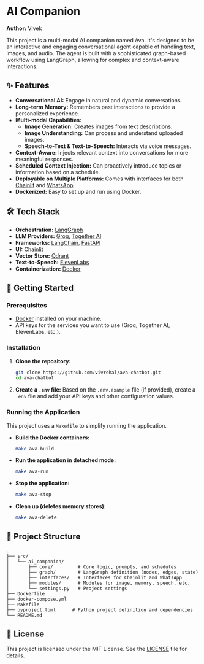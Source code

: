 # AI Companion

**Author:** Vivek

This project is a multi-modal AI companion named Ava. It's designed to be an interactive and engaging conversational agent capable of handling text, images, and audio. The agent is built with a sophisticated graph-based workflow using LangGraph, allowing for complex and context-aware interactions.

## ✨ Features

- **Conversational AI:** Engage in natural and dynamic conversations.
- **Long-term Memory:** Remembers past interactions to provide a personalized experience.
- **Multi-modal Capabilities:**
    - **Image Generation:** Creates images from text descriptions.
    - **Image Understanding:** Can process and understand uploaded images.
    - **Speech-to-Text & Text-to-Speech:** Interacts via voice messages.
- **Context-Aware:** Injects relevant context into conversations for more meaningful responses.
- **Scheduled Context Injection:** Can proactively introduce topics or information based on a schedule.
- **Deployable on Multiple Platforms:** Comes with interfaces for both [Chainlit](https://chainlit.io/) and [WhatsApp](https://www.whatsapp.com/).
- **Dockerized:** Easy to set up and run using Docker.

## 🛠️ Tech Stack

- **Orchestration:** [LangGraph](https://python.langchain.com/docs/langgraph)
- **LLM Providers:** [Groq](https://groq.com/), [Together AI](https://www.together.ai/)
- **Frameworks:** [LangChain](https://www.langchain.com/), [FastAPI](https://fastapi.tiangolo.com/)
- **UI:** [Chainlit](https://chainlit.io/)
- **Vector Store:** [Qdrant](https://qdrant.tech/)
- **Text-to-Speech:** [ElevenLabs](https://elevenlabs.io/)
- **Containerization:** [Docker](https://www.docker.com/)

## 🚀 Getting Started

### Prerequisites

- [Docker](https://docs.docker.com/get-docker/) installed on your machine.
- API keys for the services you want to use (Groq, Together AI, ElevenLabs, etc.).

### Installation

1.  **Clone the repository:**
    ```bash
    git clone https://github.com/vivrehal/ava-chatbot.git
    cd ava-chatbot
    ```

2.  **Create a `.env` file:**
    Based on the `.env.example` file (if provided), create a `.env` file and add your API keys and other configuration values.

### Running the Application

This project uses a `Makefile` to simplify running the application.

-   **Build the Docker containers:**
    ```bash
    make ava-build
    ```

-   **Run the application in detached mode:**
    ```bash
    make ava-run
    ```

-   **Stop the application:**
    ```bash
    make ava-stop
    ```

-   **Clean up (deletes memory stores):**
    ```bash
    make ava-delete
    ```

## 📂 Project Structure

```
.
├── src/
│   └── ai_companion/
│       ├── core/         # Core logic, prompts, and schedules
│       ├── graph/        # LangGraph definition (nodes, edges, state)
│       ├── interfaces/   # Interfaces for Chainlit and WhatsApp
│       ├── modules/      # Modules for image, memory, speech, etc.
│       └── settings.py   # Project settings
├── Dockerfile
├── docker-compose.yml
├── Makefile
├── pyproject.toml      # Python project definition and dependencies
└── README.md
```

## 📄 License

This project is licensed under the MIT License. See the [LICENSE](LICENSE) file for details.
